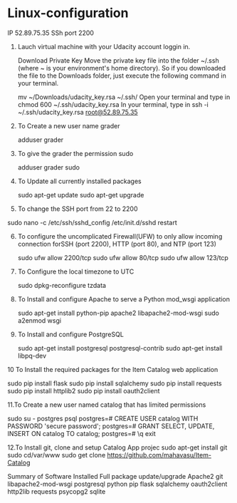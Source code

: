 # Linux-configuration
IP
 52.89.75.35
SSh port 
 2200

1. Lauch virtual machine with your Udacity account loggin in.

   Download Private Key Move the private key file into the folder ~/.ssh (where ~ is your environment's home directory). So if you downloaded the file to the Downloads folder, just execute the following command in your terminal.

    mv ~/Downloads/udacity_key.rsa ~/.ssh/
    Open your terminal and type in
    chmod 600 ~/.ssh/udacity_key.rsa
    In your terminal, type in
    ssh -i ~/.ssh/udacity_key.rsa root@52.89.75.35
    
2. To Create a new user name grader

    adduser grader
    
3. To give the grader the permission sudo

    adduser grader sudo
    
4. To Update all currently installed packages

    sudo apt-get update
    sudo apt-get upgrade
    
5. To change the SSH port from 22 to 2200   

  sudo nano -c /etc/ssh/sshd_config
  /etc/init.d/sshd restart
  
6. To configure the uncomplicated Firewall(UFW) to only allow incoming connection forSSH (port 2200), HTTP (port 80), and NTP (port 123)

   sudo ufw allow 2200/tcp
   sudo ufw allow 80/tcp
   sudo ufw allow 123/tcp
   
7. To Configure the local timezone to UTC

   sudo dpkg-reconfigure tzdata
   
8. To Install and configure Apache to serve a Python mod_wsgi application

   sudo apt-get install python-pip apache2 libapache2-mod-wsgi
   sudo a2enmod wsgi 
   
9. To Install and configure PostgreSQL

   sudo apt-get install postgresql postgresql-contrib
   sudo apt-get install libpq-dev
   
10 To Install the required packages for the Item Catalog web application

   sudo pip install flask
   sudo pip install sqlalchemy
   sudo pip install requests
   sudo pip install httplib2
   sudo pip install oauth2client
   
11.To Create a new user named catalog that has limited permissions 

   sudo su - postgres
   psql
   postgres=# CREATE USER catalog WITH PASSWORD 'secure password';
   postgres=# GRANT SELECT, UPDATE, INSERT ON catalog TO catalog;
   postgres=# \q
   exit
   
12.To Install git, clone and setup Catalog App projec
  sudo apt-get install git
  sudo cd/var/www
  sudo get clone https://github.com/mahavasu/Item-Catalog

Summary of Software Installed
	Full package update/upgrade
	Apache2
	git
	libapache2-mod-wsgi
	postgresql
	python
	pip
	flask
	sqlalchemy
	oauth2client
	http2lib
	requests
	psycopg2
	sqlite
